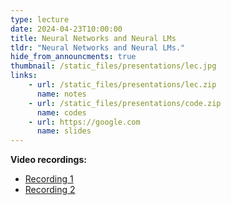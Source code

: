 ```yaml
---
type: lecture
date: 2024-04-23T10:00:00
title: Neural Networks and Neural LMs
tldr: "Neural Networks and Neural LMs."
hide_from_announcments: true
thumbnail: /static_files/presentations/lec.jpg
links: 
    - url: /static_files/presentations/lec.zip
      name: notes
    - url: /static_files/presentations/code.zip
      name: codes
    - url: https://google.com
      name: slides
---
```

**Video recordings:**
- [Recording 1](http://example.com)
- [Recording 2](http://example.com)
